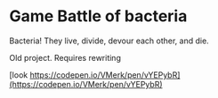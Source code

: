 # Game Battle of bacteria

Bacteria! They live, divide, devour each other, and die.

Old project. Requires rewriting


[look https://codepen.io/VMerk/pen/vYEPybR](https://codepen.io/VMerk/pen/vYEPybR)
